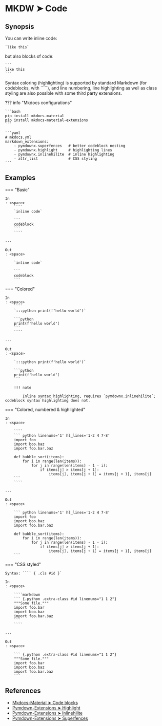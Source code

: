 # MKDW ➤ Code

## Synopsis

You can write inline code:

```
`like this`
```

but also blocks of code:

````
```
like this
```
````

Syntax coloring (highlighting) is supported by standard Markdown (for codeblocks, with ````<lang>`), and line numbering, line highlighting as well as class styling are also possible with some third party extensions.

??? info "Mkdocs configurations"

    ```bash
    pip install mkdocs-material
    pip install mkdocs-material-extensions
    ```

    ```yaml
    # mkdocs.yml
    markdown_extensions:
        - pymdownx.superfences   # better codeblock nesting
        - pymdownx.highlight     # highlighting lines
        - pymdownx.inlinehilite  # inline highlighting
        - attr_list              # CSS styling
    ```

## Examples

=== "Basic"

    In
    : <space>
        ````
        `inline code`

        ```
        codeblock
        ```
        ````

    ---

    Out
    : <space>

        `inline code`

        ```
        codeblock
        ```

=== "Colored"

    In
    : <space>
        ````
        `:::python print(f'hello world')`

        ```python
        print(f'hello world')
        ```
        ````

    ---

    Out
    : <space>

        `:::python print(f'hello world')`

        ```python
        print(f'hello world')
        ```

        !!! note

            Inline syntax highlighting, requires `pymdownx.inlinehilite`; codeblock syntax highlighting does not.

=== "Colored, numbered & highlighted"

    In
    : <space>

        ````
        ``` python linenums='1' hl_lines='1-2 4 7-8'
        import foo
        import boo.baz
        import foo.bar.baz

        def bubble_sort(items):
            for i in range(len(items)):
                for j in range(len(items) - 1 - i):
                    if items[j] > items[j + 1]:
                        items[j], items[j + 1] = items[j + 1], items[j]
        ```
        ````

    ---

    Out
    : <space>

        ``` python linenums='1' hl_lines='1-2 4 7-8'
        import foo
        import boo.baz
        import foo.bar.baz

        def bubble_sort(items):
            for i in range(len(items)):
                for j in range(len(items) - 1 - i):
                    if items[j] > items[j + 1]:
                        items[j], items[j + 1] = items[j + 1], items[j]
        ```

=== "CSS styled"

    Syntax: ```` { .cls #id }`

    In
    : <space>

        ````markdown
        ``` {.python .extra-class #id linenums="1 1 2"}
        """Some file."""
        import foo.bar
        import boo.baz
        import foo.bar.baz
        ```
        ````

    ---

    Out
    : <space>

        ``` {.python .extra-class #id linenums="1 1 2"}
        """Some file."""
        import foo.bar
        import boo.baz
        import foo.bar.baz
        ```

## References

- [Mkdocs-Material ➤ Code blocks](https://squidfunk.github.io/mkdocs-material-insiders/reference/code-blocks/)
- [Pymdown-Extensions ➤ Highlight](https://facelessuser.github.io/pymdown-extensions/extensions/highlight/)
- [Pymdown-Extensions ➤ Inlinehilite](https://facelessuser.github.io/pymdown-extensions/extensions/inlinehilite/)
- [Pymdown-Extensions ➤ Superfences](https://facelessuser.github.io/pymdown-extensions/extensions/superfences/)
